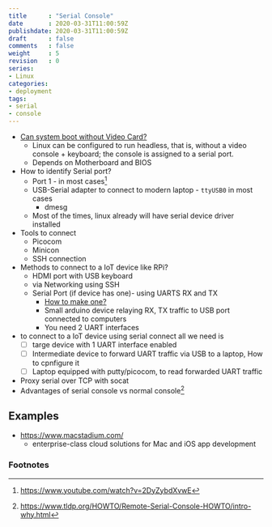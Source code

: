 ```yaml
---
title      : "Serial Console"
date       : 2020-03-31T11:00:59Z
publishdate: 2020-03-31T11:00:59Z
draft      : false
comments   : false
weight     : 5
revision   : 0
series:
- Linux
categories:
- deployment
tags:
- serial
- console
---
```



* [Can system boot without Video Card?](https://superuser.com/questions/454972/does-a-modern-pc-require-a-graphics-card-to-run)
  * Linux can be configured to run headless, that is, without a video console + keyboard; the console is assigned to a serial port.
  * Depends on Motherboard and BIOS
* How to identify Serial port?
  * Port 1 - in most cases[^1]
  * USB-Serial adapter to connect to modern laptop - `ttyUSB0` in most cases
    * dmesg
  * Most of the times, linux already will have serial device driver installed
* Tools to connect
  * Picocom
  * Minicon
  * SSH connection
* Methods to connect to a IoT device like RPi?
  * HDMI port with USB keyboard
  * via Networking using SSH
  * Serial Port (if device has one)- using UARTS RX and TX
    * [How to make one?](https://www.youtube.com/watch?v=ZRKBlGvsxMw)
    * Small arduino device relaying RX, TX traffic to USB port connected to computers
    * You need 2 UART interfaces
* to connect to a IoT device using serial connect all we need is
  * [ ] targe device with 1 UART interface enabled
  * [ ] Intermediate device to forward UART traffic via USB to a laptop, How to cpnfigure it
  * [ ] Laptop equipped with putty/picocom, to read forwarded UART traffic
* Proxy serial over TCP with socat
* Advantages of serial console vs normal console[^2]

## Examples

* https://www.macstadium.com/
  * enterprise-class cloud solutions for Mac and iOS app development

### Footnotes

[^1]: https://www.youtube.com/watch?v=2DyZybdXvwE
[^2]: https://www.tldp.org/HOWTO/Remote-Serial-Console-HOWTO/intro-why.html
